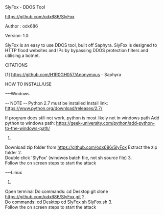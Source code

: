 SlyFox - DDOS Tool

https://github.com/odx686/SlyFox

Author : odx686 

Version: 1.0

SlyFox is an easy to use DDOS tool, built off Saphyra. SlyFox is designed to HTTP flood websites and IPs by bypassing DDOS protection filters and utilising a botnet.



CITATIONS

[1] https://github.com/H1R0GH057/Anonymous - Saphyra



HOW TO INSTALL/USE
	
---Windows

-- NOTE --
Python 2.7 must be installed
Install link: https://www.python.org/download/releases/2.7/

If program does still not work, python is most likely not in windows path
Add python to windows path: https://geek-university.com/python/add-python-to-the-windows-path/

1. 
Download zip folder from https://github.com/odx686/SlyFox
Extract the zip folder
2.   
Double click 'SlyFox' (windwos batch file, not sh source file)
3.  
Follow the on screen steps to start the attack

---Linux

1.  
Open terminal
Do commands:
cd Desktop
git clone https://github.com/odx686/SlyFox.git
2.  
Do commands:
cd Desktop
cd SlyFox
sh SlyFox.sh
3.  
Follow the on screen steps to start the attack

